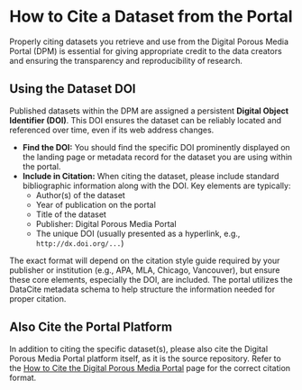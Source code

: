 # How to Cite a Dataset from the Portal

Properly citing datasets you retrieve and use from the Digital Porous Media Portal (DPM) is essential for giving appropriate credit to the data creators and ensuring the transparency and reproducibility of research.

## Using the Dataset DOI

Published datasets within the DPM are assigned a persistent **Digital Object Identifier (DOI)**. This DOI ensures the dataset can be reliably located and referenced over time, even if its web address changes.

* **Find the DOI:** You should find the specific DOI prominently displayed on the landing page or metadata record for the dataset you are using within the portal.
* **Include in Citation:** When citing the dataset, please include standard bibliographic information along with the DOI. Key elements are typically:
    * Author(s) of the dataset
    * Year of publication on the portal
    * Title of the dataset
    * Publisher: Digital Porous Media Portal
    * The unique DOI (usually presented as a hyperlink, e.g., `http://dx.doi.org/...`)

The exact format will depend on the citation style guide required by your publisher or institution (e.g., APA, MLA, Chicago, Vancouver), but ensure these core elements, especially the DOI, are included. The portal utilizes the DataCite metadata schema to help structure the information needed for proper citation.

## Also Cite the Portal Platform

In addition to citing the specific dataset(s), please also cite the Digital Porous Media Portal platform itself, as it is the source repository. Refer to the [How to Cite the Digital Porous Media Portal](cite_us.md) page for the correct citation format.

